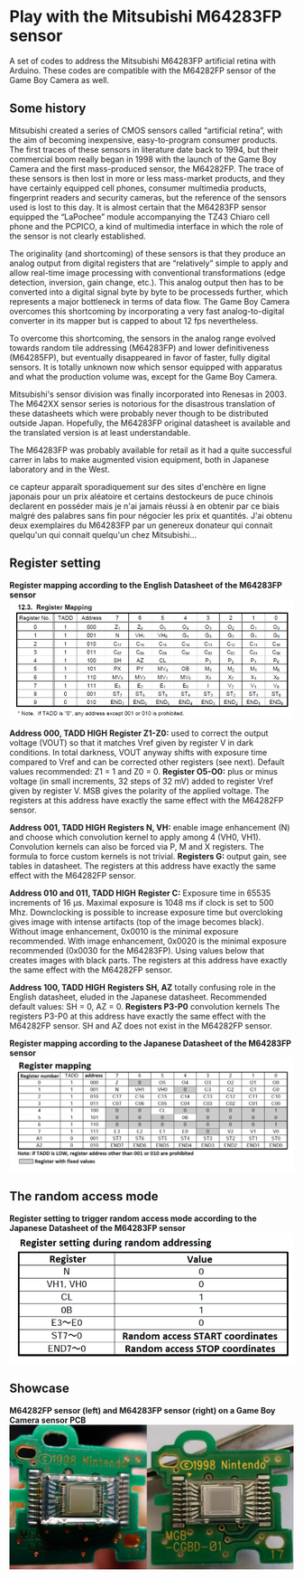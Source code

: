 # Play with the Mitsubishi M64283FP sensor
A set of codes to address the Mitsubishi M64283FP artificial retina with Arduino. These codes are compatible with the M64282FP sensor of the Game Boy Camera as well.

## Some history
Mitsubishi created a series of CMOS sensors called “artificial retina”, with the aim of becoming inexpensive, easy-to-program consumer products. The first traces of these sensors in literature date back to 1994, but their commercial boom really began in 1998 with the launch of the Game Boy Camera and the first mass-produced sensor, the M64282FP. The trace of these sensors is then lost in more or less mass-market products, and they have certainly equipped cell phones, consumer multimedia products, fingerprint readers and security cameras, but the reference of the sensors used is lost to this day. It is almost certain that the M64283FP sensor equipped the “LaPochee” module accompanying the TZ43 Chiaro cell phone and the PCPICO, a kind of multimedia interface in which the role of the sensor is not clearly established.

The originality (and shortcoming) of these sensors is that they produce an analog output from digital registers that are “relatively” simple to apply and allow real-time image processing with conventional transformations (edge detection, inversion, gain change, etc.). This analog output then has to be converted into a digital signal byte by byte to be processeds further, which represents a major bottleneck in terms of data flow. The Game Boy Camera overcomes this shortcoming by incorporating a very fast analog-to-digital converter in its mapper but is capped to about 12 fps nevertheless.

To overcome this shortcoming, the sensors in the analog range evolved towards random tile addressing (M64283FP) and lower definitiveness (M64285FP), but eventually disappeared in favor of faster, fully digital sensors. It is totally unknown now which sensor equipped with apparatus and what the production volume was, except for the Game Boy Camera.

Mitsubishi's sensor division was finally incorporated into Renesas in 2003. The M642XX sensor series is notorious for the disastrous translation of these datasheets which were probably never though to be distributed outside Japan. Hopefully, the M64283FP original datasheet is available and the translated version is at least understandable.

The M64283FP was probably available for retail as it had a quite successful carrer in labs to make augmented vision equipment, both in Japanese laboratory and in the West. 

ce capteur apparaît sporadiquement sur des sites d'enchère en ligne japonais pour un prix aléatoire et certains destockeurs de puce chinois declarent en posséder mais je n'ai jamais réussi à en obtenir par ce biais malgré des palabres sans fin pour négocier les prix et quantités. J'ai obtenu deux exemplaires du M64283FP par un genereux donateur qui connait quelqu'un qui connait quelqu'un chez Mitsubishi...

## Register setting

**Register mapping according to the English Datasheet of the M64283FP sensor**
![](/Pictures%20and%20datasheets/Registers_address_2.png)

**Address 000, TADD HIGH**
**Register Z1-Z0:** used to correct the output voltage (VOUT) so that it matches Vref given by register V in dark conditions. In total darkness, VOUT anyway shifts with exposure time compared to Vref and can be corrected other registers (see next). Default values recommended: Z1 = 1 and Z0 = 0.
**Register O5-O0:** plus or minus voltage (in small increments, 32 steps of 32 mV) added to register Vref given by register V. MSB gives the polarity of the applied voltage.
The registers at this address have exactly the same effect with the M64282FP sensor.

**Address 001, TADD HIGH**
**Registers N, VH:** enable image enhancement (N) and choose which convolution kernel to apply among 4 (VH0, VH1). Convolution kernels can also be forced via P, M and X registers. The formula to force custom kernels is not trivial.
**Registers G:** output gain, see tables in datasheet.
The registers at this address have exactly the same effect with the M64282FP sensor.

**Address 010 and 011, TADD HIGH**
**Register C:** Exposure time in 65535 increments of 16 µs. Maximal exposure is 1048 ms if clock is set to 500 Mhz. Downclocking is possible to increase exposure time but overcloking gives image with intense artifacts (top of the image becomes black). Without image enhancement, 0x0010 is the minimal exposure recommended. With image enhancement, 0x0020 is the minimal exposure recommended (0x0030 for the M64283FP). Using values below that creates images with black parts.
The registers at this address have exactly the same effect with the M64282FP sensor.

**Address 100, TADD HIGH**
**Registers SH, AZ** totally confusing role in the English datasheet, eluded in the Japanese datasheet. Recommended default values: SH = 0, AZ = 0.
**Registers P3-P0** convolution kernels
The registers P3-P0 at this address have exactly the same effect with the M64282FP sensor. SH and AZ does not exist in the M64282FP sensor.

**Register mapping according to the Japanese Datasheet of the M64283FP sensor**
![](/Pictures%20and%20datasheets/Registers_address.png)

## The random access mode

**Register setting to trigger random access mode according to the Japanese Datasheet of the M64283FP sensor**
![](/Pictures%20and%20datasheets/Registers_setting_random_access.png)

## Showcase

**M64282FP sensor (left) and M64283FP sensor (right) on a Game Boy Camera sensor PCB**
![](/Pictures%20and%20datasheets/Sensor_comparison.png)

